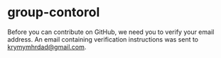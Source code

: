 # group-contorol
Before you can contribute on GitHub, we need you to verify your email address. An email containing verification instructions was sent to krymymhrdad@gmail.com.
